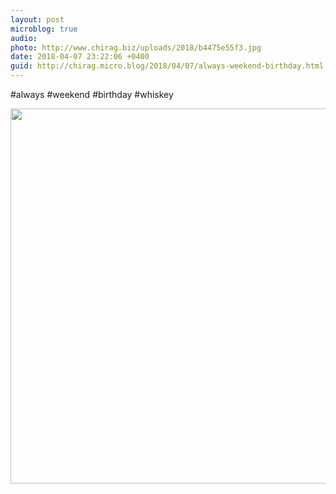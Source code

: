 ```yaml
---
layout: post
microblog: true
audio: 
photo: http://www.chirag.biz/uploads/2018/b4475e55f3.jpg
date: 2018-04-07 23:22:06 +0400
guid: http://chirag.micro.blog/2018/04/07/always-weekend-birthday.html
---
```

#always 
#weekend #birthday #whiskey

<img src="http://www.chirag.biz/uploads/2018/b4475e55f3.jpg" width="600" height="600" />
